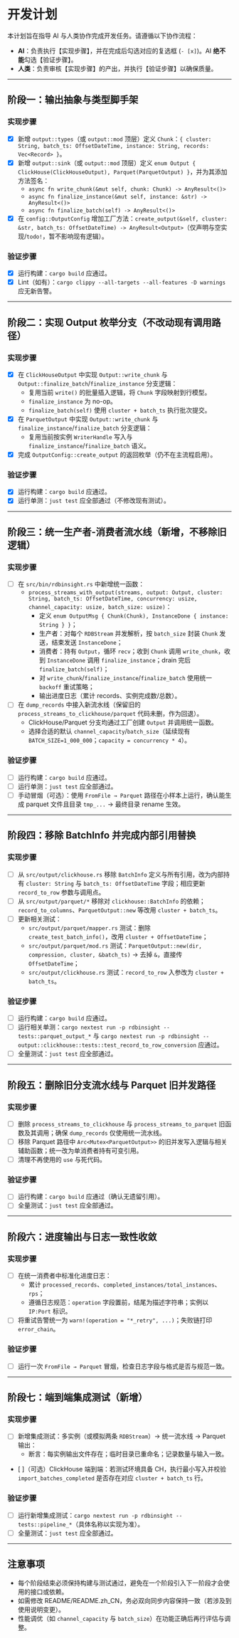 # 开发计划

本计划旨在指导 AI 与人类协作完成开发任务。请遵循以下协作流程：

*   **AI**：负责执行【实现步骤】，并在完成后勾选对应的复选框 (`- [x]`)。AI **绝不能**勾选【验证步骤】。
*   **人类**：负责审核【实现步骤】的产出，并执行【验证步骤】以确保质量。

---

## 阶段一：输出抽象与类型脚手架

### 实现步骤
- [x] 新增 `output::types`（或 `output::mod` 顶层）定义 `Chunk`：`{ cluster: String, batch_ts: OffsetDateTime, instance: String, records: Vec<Record> }`。
- [x] 新增 `output::sink`（或 `output::mod` 顶层）定义 `enum Output { ClickHouse(ClickHouseOutput), Parquet(ParquetOutput) }`，并为其添加方法签名：
  - `async fn write_chunk(&mut self, chunk: Chunk) -> AnyResult<()>`
  - `async fn finalize_instance(&mut self, instance: &str) -> AnyResult<()>`
  - `async fn finalize_batch(self) -> AnyResult<()>`
- [x] 在 `config::OutputConfig` 增加工厂方法：`create_output(&self, cluster: &str, batch_ts: OffsetDateTime) -> AnyResult<Output>`（仅声明与空实现/`todo!`，暂不影响现有逻辑）。

### 验证步骤
- [x] 运行构建：`cargo build` 应通过。
- [x] Lint（如有）：`cargo clippy --all-targets --all-features -D warnings` 应无新告警。

---

## 阶段二：实现 Output 枚举分支（不改动现有调用路径）

### 实现步骤
- [x] 在 `ClickHouseOutput` 中实现 `Output::write_chunk` 与 `Output::finalize_batch`/`finalize_instance` 分支逻辑：
  - 复用当前 `write()` 的批量插入逻辑，将 `Chunk` 字段映射到行模型。
  - `finalize_instance` 为 no-op。
  - `finalize_batch(self)` 使用 `cluster + batch_ts` 执行批次提交。
- [x] 在 `ParquetOutput` 中实现 `Output::write_chunk` 与 `finalize_instance`/`finalize_batch` 分支逻辑：
  - 复用当前按实例 `WriterHandle` 写入与 `finalize_instance`/`finalize_batch` 语义。
- [x] 完成 `OutputConfig::create_output` 的返回枚举（仍不在主流程启用）。

### 验证步骤
- [x] 运行构建：`cargo build` 应通过。
- [x] 运行单测：`just test` 应全部通过（不修改现有测试）。

---

## 阶段三：统一生产者-消费者流水线（新增，不移除旧逻辑）

### 实现步骤
- [ ] 在 `src/bin/rdbinsight.rs` 中新增统一函数：
  - `process_streams_with_output(streams, output: Output, cluster: String, batch_ts: OffsetDateTime, concurrency: usize, channel_capacity: usize, batch_size: usize)`：
    - 定义 `enum OutputMsg { Chunk(Chunk), InstanceDone { instance: String } }`；
    - 生产者：对每个 `RDBStream` 并发解析，按 `batch_size` 封装 `Chunk` 发送，结束发送 `InstanceDone`；
    - 消费者：持有 `Output`，循环 `recv`；收到 `Chunk` 调用 `write_chunk`，收到 `InstanceDone` 调用 `finalize_instance`；drain 完后 `finalize_batch(self)`；
    - 对 `write_chunk`/`finalize_instance`/`finalize_batch` 使用统一 `backoff` 重试策略；
    - 输出进度日志（累计 records、实例完成数/总数）。
- [ ] 在 `dump_records` 中接入新流水线（保留旧的 `process_streams_to_clickhouse/parquet` 代码未删，作为回退）。
  - ClickHouse/Parquet 分支均通过工厂创建 `Output` 并调用统一函数。
  - 选择合适的默认 `channel_capacity`/`batch_size`（延续现有 `BATCH_SIZE=1_000_000`；`capacity = concurrency * 4`）。

### 验证步骤
- [ ] 运行构建：`cargo build` 应通过。
- [ ] 运行单测：`just test` 应全部通过。
- [ ] 手动冒烟（可选）：使用 `FromFile → Parquet` 路径在小样本上运行，确认能生成 parquet 文件且目录 `tmp_...` → 最终目录 rename 生效。

---

## 阶段四：移除 BatchInfo 并完成内部引用替换

### 实现步骤
- [ ] 从 `src/output/clickhouse.rs` 移除 `BatchInfo` 定义与所有引用，改为内部持有 `cluster: String` 与 `batch_ts: OffsetDateTime` 字段；相应更新 `record_to_row` 参数与调用点。
- [ ] 从 `src/output/parquet/*` 移除对 `clickhouse::BatchInfo` 的依赖；`record_to_columns`、`ParquetOutput::new` 等改用 `cluster + batch_ts`。
- [ ] 更新相关测试：
  - `src/output/parquet/mapper.rs` 测试：删除 `create_test_batch_info()`，改用 `cluster + OffsetDateTime`；
  - `src/output/parquet/mod.rs` 测试：`ParquetOutput::new(dir, compression, cluster, &batch_ts)` → 去掉 `&`，直接传 `OffsetDateTime`；
  - `src/output/clickhouse.rs` 测试：`record_to_row` 入参改为 `cluster + batch_ts`。

### 验证步骤
- [ ] 运行构建：`cargo build` 应通过。
- [ ] 运行相关单测：`cargo nextest run -p rdbinsight -- tests::parquet_output_*` 与 `cargo nextest run -p rdbinsight -- output::clickhouse::tests::test_record_to_row_conversion` 应通过。
- [ ] 全量测试：`just test` 应全部通过。

---

## 阶段五：删除旧分支流水线与 Parquet 旧并发路径

### 实现步骤
- [ ] 删除 `process_streams_to_clickhouse` 与 `process_streams_to_parquet` 旧函数及其调用；确保 `dump_records` 仅使用统一流水线。
- [ ] 移除 Parquet 路径中 `Arc<Mutex<ParquetOutput>>` 的旧并发写入逻辑与相关辅助函数；统一改为单消费者持有可变引用。
- [ ] 清理不再使用的 `use` 与死代码。

### 验证步骤
- [ ] 运行构建：`cargo build` 应通过（确认无遗留引用）。
- [ ] 全量测试：`just test` 应全部通过。

---

## 阶段六：进度输出与日志一致性收敛

### 实现步骤
- [ ] 在统一消费者中标准化进度日志：
  - 累计 `processed_records`、`completed_instances/total_instances`、`rps`；
  - 遵循日志规范：`operation` 字段置前，结尾为描述字符串；实例以 `IP:Port` 标识。
- [ ] 将重试告警统一为 `warn!(operation = "*_retry", ...)`；失败链打印 `error_chain`。

### 验证步骤
- [ ] 运行一次 `FromFile → Parquet` 冒烟，检查日志字段与格式是否与规范一致。

---

## 阶段七：端到端集成测试（新增）

### 实现步骤
- [ ] 新增集成测试：多实例（或模拟两条 `RDBStream`）→ 统一流水线 → Parquet 输出：
  - 断言：每实例输出文件存在；临时目录已重命名；记录数量与输入一致。
- [ ]（可选）ClickHouse 端到端：若测试环境具备 CH，执行最小写入并校验 `import_batches_completed` 是否存在对应 `cluster + batch_ts` 行。

### 验证步骤
- [ ] 运行新增集成测试：`cargo nextest run -p rdbinsight -- tests::pipeline_*`（具体名称以实现为准）。
- [ ] 全量测试：`just test` 应全部通过。

---

## 注意事项
- 每个阶段结束必须保持构建与测试通过，避免在一个阶段引入下一阶段才会使用的接口或依赖。
- 如需修改 README/README.zh_CN，务必双向同步内容保持一致（若涉及到使用说明变更）。
- 性能调优（如 `channel_capacity` 与 `batch_size`）在功能正确后再行评估与调整。
